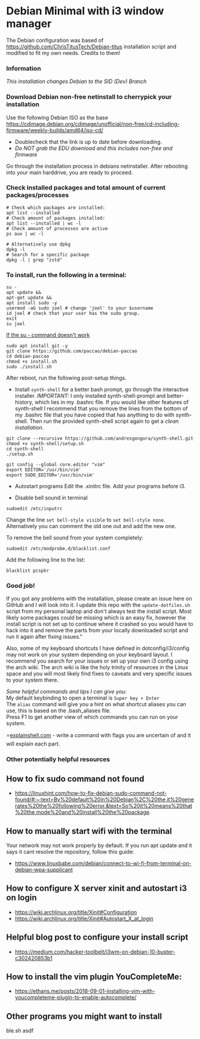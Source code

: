 # Debian Minimal with i3 window manager

The Debian configuration was based of https://github.com/ChrisTitusTech/Debian-titus installation script and modified to fit my own needs. Credits to them!

### Information

_This installation changes Debian to the SID (Dev) Branch_

### Download Debian non-free netinstall to cherrypick your installation

Use the following Debian ISO as the base <https://cdimage.debian.org/cdimage/unofficial/non-free/cd-including-firmware/weekly-builds/amd64/iso-cd/>

-   Doublecheck that the link is up to date before downloading.
-   _Do NOT grab the EDU download and this includes non-free and firmware_

Go through the installation process in debians netinstaller. After rebooting into your main harddrive, you are ready to proceed.


### Check installed packages and total amount of current packages/processes
```shell
# Check which packages are installed:
apt list --installed
# Check amount of packages installed:
apt list --installed | wc -l
# Check amount of processes are active
ps aux | wc -l

# Alternatively use dpkg
dpkg -l
# Search for a specific package
dpkg -l | grep "zstd"
```

### To install, run the following in a terminal:

```shell
su -
apt update &&
apt-get update &&
apt install sudo -y
usermod -aG sudo joel # change 'joel' to your $username
id joel # check that your user has the sudo group.
exit
su joel
```
[If the su - command doesn't work](https://superuser.com/questions/1224340/debian-9-su-command-not-working)
```shell
sudo apt install git -y
git clone https://github.com/paccao/debian-paccao
cd debian-paccao
chmod +x install.sh
sudo ./install.sh
```

After reboot, run the following post-setup things.

-   Install `synth-shell` for a better bash prompt, go through the interactive installer.
*IMPORTANT:* I only installed synth-shell-prompt and better-history, which lies in my .bashrc file. If you would like other features of synth-shell I recommend that you remove the lines from the bottom of my .bashrc file that you have copied that has anything to do with synth-shell. Then run the provided synth-shell script again to get a *clean installation*.
```shell
git clone --recursive https://github.com/andresgongora/synth-shell.git
chmod +x synth-shell/setup.sh
cd synth-shell
./setup.sh
```

```shell
git config --global core.editor "vim"
export EDITOR='/usr/bin/vim'
export SUDO_EDITOR='/usr/bin/vim'
```

-   Autostart programs
Edit the .xinitrc file. Add your programs before i3.

-   Disable bell sound in terminal

```shell
sudoedit /etc/inputrc
```

Change the line `set bell-style visible` to `set bell-style none`. Alternatively you can comment the old one out and add the new one.

To remove the bell sound from your system completely:

```shell
sudoedit /etc/modprobe.d/blacklist.conf
```

Add the following line to the list:

```shell
blacklist pcspkr
```

### Good job!
If you got any problems with the installation, please create an issue here on GitHub and I will look into it. I update this repo with the `update-dotfiles.sh` script from my personal laptop and don't always test the install script. Most likely some packages could be missing which is an easy fix, however the install script is not set up to continue where it crashed so you would have to hack into it and remove the parts from your locally downloaded script and run it again after fixing issues."

Also, some of my keyboard shortcuts I have defined in dotconfig/i3/config may not work on your system depending on your keyboard layout. I recommend you search for your issues or set up your own i3 config using the arch wiki. The arch wiki is like the holy trinity of resources in the Linux space and you will most likely find fixes to caveats and very specific issues to your system there.

*Some helpful commands and tips I can give you:*\
My default keybinding to open a terminal is `Super key + Enter`\
The `alias` command will give you a hint on what shortcut aliases you can use, this is based on the .bash_aliases file.\
Press F1 to get another view of which commands you can run on your system.

⭐[explainshell.com](https://explainshell.com/) - write a command with flags you are uncertain of and it will explain each part.

### Other potentially helpful resources
## How to fix sudo command not found

-   https://linuxhint.com/how-to-fix-debian-sudo-command-not-found/#:~:text=By%20default%20in%20Debian%2C%20the,it%20generates%20the%20following%20error.&text=So%20it%20means%20that%20the,mode%20and%20install%20the%20package.

## How to manually start wifi with the terminal

Your network may not work properly by default. If you run apt update and it says it cant resolve the repository, follow this guide:

-   https://www.linuxbabe.com/debian/connect-to-wi-fi-from-terminal-on-debian-wpa-supplicant

## How to configure X server xinit and autostart i3 on login

-   https://wiki.archlinux.org/title/Xinit#Configuration
-   https://wiki.archlinux.org/title/Xinit#Autostart_X_at_login

## Helpful blog post to configure your install script

-   https://medium.com/hacker-toolbelt/i3wm-on-debian-10-buster-c302420853b1

## How to install the vim plugin YouCompleteMe:

-   https://ethans.me/posts/2018-09-01-installing-vim-with-youcompleteme-plugin-to-enable-autocomplete/

## Other programs you might want to install
ble.sh
asdf
